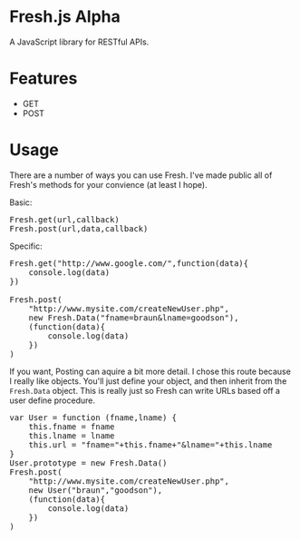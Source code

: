 Fresh.js Alpha
========

A JavaScript library for RESTful APIs.

Features
========

* GET
* POST

Usage
========

There are a number of ways you can use Fresh. I've made public all of Fresh's methods for your convience (at least I hope).

Basic:

<pre>
Fresh.get(url,callback)
Fresh.post(url,data,callback)
</pre>

Specific:

<pre>
Fresh.get("http://www.google.com/",function(data){
	console.log(data)
})

Fresh.post(
	"http://www.mysite.com/createNewUser.php",
	new Fresh.Data("fname=braun&lname=goodson"),
	(function(data){
		console.log(data)
	})
)
</pre>

If you want, Posting can aquire a bit more detail. I chose this route because I really like objects. You'll just define your object, and then inherit from the `Fresh.Data` object. This is really just so Fresh can write URLs based off a user define procedure.
<pre>
var User = function (fname,lname) {
	this.fname = fname
	this.lname = lname
	this.url = "fname="+this.fname+"&lname="+this.lname
}
User.prototype = new Fresh.Data()
Fresh.post(
	"http://www.mysite.com/createNewUser.php",
	new User("braun","goodson"),
	(function(data){
		console.log(data)
	})
)
</pre>
